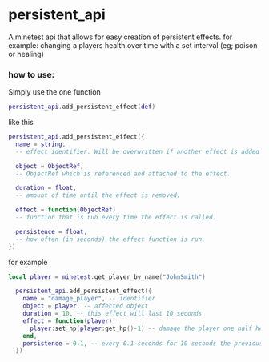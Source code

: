 # persistent_api
A minetest api that allows for easy creation of persistent effects. for example: changing a players health over time with a set interval (eg; poison or healing)

### how to use:
Simply use the one function
```lua
persistent_api.add_persistent_effect(def)
```
like this
```lua
persistent_api.add_persistent_effect({
  name = string,
  -- effect identifier. Will be overwritten if another effect is added to the same object with the same identifier.

  object = ObjectRef,
  -- ObjectRef which is referenced and attached to the effect.

  duration = float,
  -- amount of time until the effect is removed.

  effect = function(ObjectRef)
  -- function that is run every time the effect is called.

  persistence = float,
  -- how often (in seconds) the effect function is run.
})
```
for example
```lua
local player = minetest.get_player_by_name("JohnSmith")

  persistent_api.add_persistent_effect({
    name = "damage_player", -- identifier
    object = player, -- affected object
    duration = 10, -- this effect will last 10 seconds
    effect = function(player)
      player:set_hp(player:get_hp()-1) -- damage the player one half heart
    end,
    persistence = 0.1, -- every 0.1 seconds for 10 seconds the previous function will be run.
  })
```
